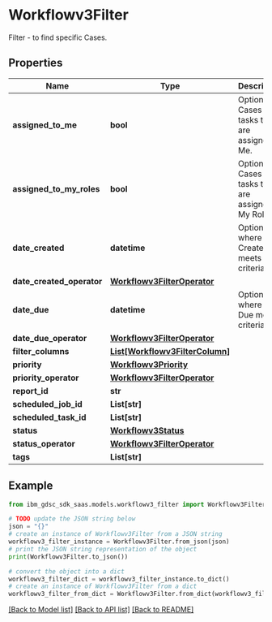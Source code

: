 # Workflowv3Filter

Filter - to find specific Cases.

## Properties

Name | Type | Description | Notes
------------ | ------------- | ------------- | -------------
**assigned_to_me** | **bool** | Optional: Cases and tasks that are assigned to Me. | [optional] 
**assigned_to_my_roles** | **bool** | Optional: Cases and tasks that are assigned to My Roles. | [optional] 
**date_created** | **datetime** | Optional: where Date Created meets criteria. | [optional] 
**date_created_operator** | [**Workflowv3FilterOperator**](Workflowv3FilterOperator.md) |  | [optional] 
**date_due** | **datetime** | Optional: where Date Due meets criteria. | [optional] 
**date_due_operator** | [**Workflowv3FilterOperator**](Workflowv3FilterOperator.md) |  | [optional] 
**filter_columns** | [**List[Workflowv3FilterColumn]**](Workflowv3FilterColumn.md) |  | [optional] 
**priority** | [**Workflowv3Priority**](Workflowv3Priority.md) |  | [optional] 
**priority_operator** | [**Workflowv3FilterOperator**](Workflowv3FilterOperator.md) |  | [optional] 
**report_id** | **str** |  | [optional] 
**scheduled_job_id** | **List[str]** |  | [optional] 
**scheduled_task_id** | **List[str]** |  | [optional] 
**status** | [**Workflowv3Status**](Workflowv3Status.md) |  | [optional] 
**status_operator** | [**Workflowv3FilterOperator**](Workflowv3FilterOperator.md) |  | [optional] 
**tags** | **List[str]** |  | [optional] 

## Example

```python
from ibm_gdsc_sdk_saas.models.workflowv3_filter import Workflowv3Filter

# TODO update the JSON string below
json = "{}"
# create an instance of Workflowv3Filter from a JSON string
workflowv3_filter_instance = Workflowv3Filter.from_json(json)
# print the JSON string representation of the object
print(Workflowv3Filter.to_json())

# convert the object into a dict
workflowv3_filter_dict = workflowv3_filter_instance.to_dict()
# create an instance of Workflowv3Filter from a dict
workflowv3_filter_from_dict = Workflowv3Filter.from_dict(workflowv3_filter_dict)
```
[[Back to Model list]](../README.md#documentation-for-models) [[Back to API list]](../README.md#documentation-for-api-endpoints) [[Back to README]](../README.md)


